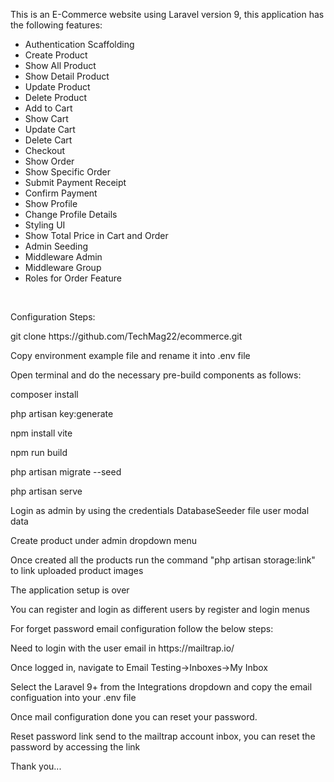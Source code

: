 <p>This is an E-Commerce website using Laravel version 9, this application has the following features:</p>
<ul>
  <li>Authentication Scaffolding</li>
  <li>Create Product</li>
  <li>Show All Product</li>
  <li>Show Detail Product</li>
  <li>Update Product</li>
  <li>Delete Product</li>
  <li>Add to Cart</li>
  <li>Show Cart</li>
  <li>Update Cart</li>
  <li>Delete Cart</li>
  <li>Checkout</li>
  <li>Show Order</li>
  <li>Show Specific Order</li>
  <li>Submit Payment Receipt</li>
  <li>Confirm Payment</li>
  <li>Show Profile</li>
  <li>Change Profile Details</li>
  <li>Styling UI</li>
  <li>Show Total Price in Cart and Order</li>
  <li>Admin Seeding</li>
  <li>Middleware Admin</li>
  <li>Middleware Group</li>
  <li>Roles for Order Feature</li>
</ul>

<br>
<p>Configuration Steps:</p>
<p>git clone https://github.com/TechMag22/ecommerce.git</p>
<p>Copy environment example file and rename it into .env file</p>
<p>Open terminal and do the necessary pre-build components as follows:</p>
<p>composer install</p>
<p>php artisan key:generate</p>
<p>npm install vite</p>
<p>npm run build</p>
<p>php artisan migrate --seed</p>
<p>php artisan serve</p>
<p>Login as admin by using the credentials DatabaseSeeder file user modal data</p>
<p>Create product under admin dropdown menu</p>
<p>Once created all the products run the command "php artisan storage:link" to link uploaded product images</p>
<p>The application setup is over</p>
<p>You can register and login as different users by register and login menus</p>
<p>For forget password email configuration follow the below steps:</p>
<p>Need to login with the user email in https://mailtrap.io/</p>
<p>Once logged in, navigate to Email Testing->Inboxes->My Inbox</p>
<p>Select the Laravel 9+ from the Integrations dropdown and copy the email configuation into your .env file</p>
<p>Once mail configuration done you can reset your password.</p>
<p>Reset password link send to the mailtrap account inbox, you can reset the password by accessing the link</p>
<p>Thank you...</p>